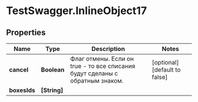# TestSwagger.InlineObject17

## Properties

Name | Type | Description | Notes
------------ | ------------- | ------------- | -------------
**cancel** | **Boolean** | Флаг отмены. Если он true - то все списания будут сделаны с обратным знаком. | [optional] [default to false]
**boxesIds** | **[String]** |  | 


